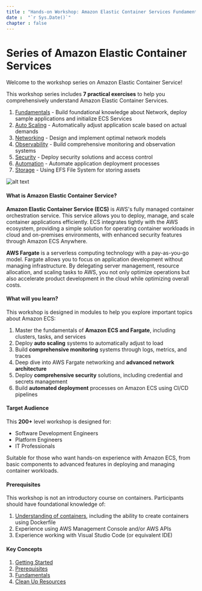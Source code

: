 ```yaml
---
title : "Hands-on Workshop: Amazon Elastic Container Services Fundamentals"
date :  "`r Sys.Date()`" 
chapter : false
---
```


# Series of Amazon Elastic Container Services

Welcome to the workshop series on Amazon Elastic Container Service!

This workshop series includes **7 practical exercises** to help you comprehensively understand Amazon Elastic Container Services.

1. [Fundamentals](#) - Build foundational knowledge about Network, deploy sample applications and initialize ECS Services
2. [Auto Scaling](https://aws-fcj-ecs-workshop.github.io/Amazon-ECS-Immersion-Day/auto-scaling/) - Automatically adjust application scale based on actual demands
3. [Networking](https://aws-fcj-ecs-workshop.github.io/Amazon-ECS-Immersion-Day/networking/) - Design and implement optimal network models
4. [Observability](https://aws-fcj-ecs-workshop.github.io/Amazon-ECS-Immersion-Day/observability/) - Build comprehensive monitoring and observation systems
5. [Security](https://aws-fcj-ecs-workshop.github.io/Amazon-ECS-Immersion-Day/security/) - Deploy security solutions and access control
6. [Automation](https://aws-fcj-ecs-workshop.github.io/Amazon-ECS-Immersion-Day/automation/) - Automate application deployment processes
7. [Storage](https://aws-fcj-ecs-workshop.github.io/Amazon-ECS-Immersion-Day/storage) - Using EFS File System for storing assets


![alt text](/images/image.png)

#### What is Amazon Elastic Container Service?

**Amazon Elastic Container Service (ECS)** is AWS's fully managed container orchestration service. This service allows you to deploy, manage, and scale container applications efficiently. ECS integrates tightly with the AWS ecosystem, providing a simple solution for operating container workloads in cloud and on-premises environments, with enhanced security features through Amazon ECS Anywhere.

**AWS Fargate** is a serverless computing technology with a pay-as-you-go model. Fargate allows you to focus on application development without managing infrastructure. By delegating server management, resource allocation, and scaling tasks to AWS, you not only optimize operations but also accelerate product development in the cloud while optimizing overall costs.

#### What will you learn?
This workshop is designed in modules to help you explore important topics about Amazon ECS:

1. Master the fundamentals of **Amazon ECS and Fargate**, including clusters, tasks, and services
2. Deploy **auto scaling** systems to automatically adjust to load
3. Build **comprehensive monitoring** systems through logs, metrics, and traces
4. Deep dive into AWS Fargate networking and **advanced network architecture**
5. Deploy **comprehensive security** solutions, including credential and secrets management
6. Build **automated deployment** processes on Amazon ECS using CI/CD pipelines

#### Target Audience

This **200+** level workshop is designed for:
- Software Development Engineers
- Platform Engineers
- IT Professionals

Suitable for those who want hands-on experience with Amazon ECS, from basic components to advanced features in deploying and managing container workloads.

#### Prerequisites
This workshop is not an introductory course on containers. Participants should have foundational knowledge of:

1. [Understanding of containers](https://www.docker.com/resources/what-container/), including the ability to create containers using Dockerfile
2. Experience using AWS Management Console and/or AWS APIs
3. Experience working with Visual Studio Code (or equivalent IDE)

#### Key Concepts

1. [Getting Started](1-getting-started/)
2. [Prerequisites](2-prerequisites/)
3. [Fundamentals](3-fundamentals/)
4. [Clean Up Resources](4-clean-resources/)